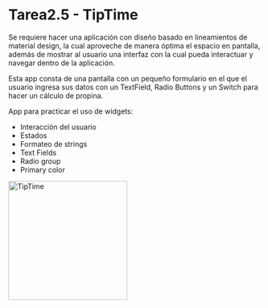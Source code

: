 # Tarea2.5 - TipTime

Se requiere hacer una aplicación con diseño basado en lineamientos de material design, la cual aproveche de manera óptima el espacio en pantalla, además de mostrar al usuario una interfaz con la cual pueda interactuar y navegar dentro de la aplicación.


Esta app consta de una pantalla con un pequeño formulario en el que el usuario ingresa sus datos con un TextField, Radio Buttons y un Switch para hacer un cálculo de propina.

App para practicar el uso de widgets:
- Interacción del usuario 
- Estados
- Formateo de strings
- Text Fields
- Radio group
- Primary color
<img width="236" alt="TipTime" src="https://github.com/hdzmtzjenni/AplicacionesMoviles/assets/79679452/41f19af9-4882-47d5-a8e4-0655d58eef35">
